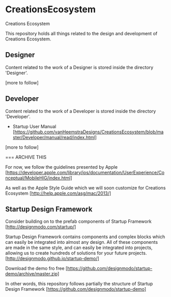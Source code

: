 # CreationsEcosystem
Creations Ecosystem

This repository holds all things related to the design and development of Creations Ecosystem.

## Designer

Content related to the work of a Designer is stored inside the directory 'Designer'. 

[more to follow]

## Developer

Content related to the work of a Developer is stored inside the directory 'Developer'.

- Startup User Manual [https://github.com/vanHeemstraDesigns/CreationsEcosystem/blob/master/Developer/manual/read/index.html]

[more to follow]


=== ARCHIVE THIS

For now, we follow the guidelines presented by Apple [https://developer.apple.com/library/ios/documentation/UserExperience/Conceptual/MobileHIG/index.html]

As well as the Apple Style Guide which we will soon customize for Creations Ecosystem
[http://help.apple.com/asg/mac/2013/]

## Startup Design Framework

Consider building on to the prefab components of Startup Framework [http://designmodo.com/startup/]

Startup Design Framework contains components and complex blocks which can easily be integrated into almost any design. All of these components are made in the same style, and can easily be integrated into projects, allowing us to create hundreds of solutions for your future projects. [http://designmodo.github.io/startup-demo/]

Download the demo fro free [https://github.com/designmodo/startup-demo/archive/master.zip]

In other words, this repository follows partially the structure of Startup Design Framework [https://github.com/designmodo/startup-demo]
